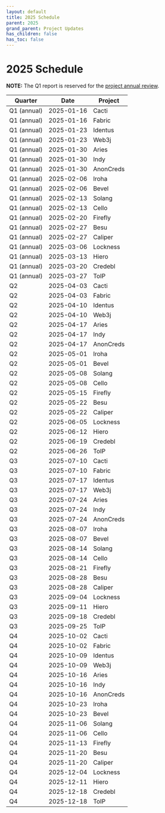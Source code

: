 ```yaml
---
layout: default
title: 2025 Schedule
parent: 2025
grand_parent: Project Updates
has_children: false
has_toc: false
---
```


# 2025 Schedule

**NOTE:** The Q1 report is reserved for the [project annual review](../../governing-documents/project-annual-review.md).

| Quarter     | Date       | Project   |
| ----------- | ---------- | --------- |
| Q1 (annual) | 2025-01-16 | Cacti     |
| Q1 (annual) | 2025-01-16 | Fabric    |
| Q1 (annual) | 2025-01-23 | Identus   |
| Q1 (annual) | 2025-01-23 | Web3j     |
| Q1 (annual) | 2025-01-30 | Aries     |
| Q1 (annual) | 2025-01-30 | Indy      |
| Q1 (annual) | 2025-01-30 | AnonCreds |
| Q1 (annual) | 2025-02-06 | Iroha     |
| Q1 (annual) | 2025-02-06 | Bevel     |
| Q1 (annual) | 2025-02-13 | Solang    |
| Q1 (annual) | 2025-02-13 | Cello     |
| Q1 (annual) | 2025-02-20 | Firefly   |
| Q1 (annual) | 2025-02-27 | Besu      |
| Q1 (annual) | 2025-02-27 | Caliper   |
| Q1 (annual) | 2025-03-06 | Lockness  |
| Q1 (annual) | 2025-03-13 | Hiero     |
| Q1 (annual) | 2025-03-20 | Credebl   |
| Q1 (annual) | 2025-03-27 | ToIP      |
| Q2          | 2025-04-03 | Cacti     |
| Q2          | 2025-04-03 | Fabric    |
| Q2          | 2025-04-10 | Identus   |
| Q2          | 2025-04-10 | Web3j     |
| Q2          | 2025-04-17 | Aries     |
| Q2          | 2025-04-17 | Indy      |
| Q2          | 2025-04-17 | AnonCreds |
| Q2          | 2025-05-01 | Iroha     |
| Q2          | 2025-05-01 | Bevel     |
| Q2          | 2025-05-08 | Solang    |
| Q2          | 2025-05-08 | Cello     |
| Q2          | 2025-05-15 | Firefly   |
| Q2          | 2025-05-22 | Besu      |
| Q2          | 2025-05-22 | Caliper   |
| Q2          | 2025-06-05 | Lockness  |
| Q2          | 2025-06-12 | Hiero     |
| Q2          | 2025-06-19 | Credebl   |
| Q2          | 2025-06-26 | ToIP      |
| Q3          | 2025-07-10 | Cacti     |
| Q3          | 2025-07-10 | Fabric    |
| Q3          | 2025-07-17 | Identus   |
| Q3          | 2025-07-17 | Web3j     |
| Q3          | 2025-07-24 | Aries     |
| Q3          | 2025-07-24 | Indy      |
| Q3          | 2025-07-24 | AnonCreds |
| Q3          | 2025-08-07 | Iroha     |
| Q3          | 2025-08-07 | Bevel     |
| Q3          | 2025-08-14 | Solang    |
| Q3          | 2025-08-14 | Cello     |
| Q3          | 2025-08-21 | Firefly   |
| Q3          | 2025-08-28 | Besu      |
| Q3          | 2025-08-28 | Caliper   |
| Q3          | 2025-09-04 | Lockness  |
| Q3          | 2025-09-11 | Hiero     |
| Q3          | 2025-09-18 | Credebl   |
| Q3          | 2025-09-25 | ToIP      |
| Q4          | 2025-10-02 | Cacti     |
| Q4          | 2025-10-02 | Fabric    |
| Q4          | 2025-10-09 | Identus   |
| Q4          | 2025-10-09 | Web3j     |
| Q4          | 2025-10-16 | Aries     |
| Q4          | 2025-10-16 | Indy      |
| Q4          | 2025-10-16 | AnonCreds |
| Q4          | 2025-10-23 | Iroha     |
| Q4          | 2025-10-23 | Bevel     |
| Q4          | 2025-11-06 | Solang    |
| Q4          | 2025-11-06 | Cello     |
| Q4          | 2025-11-13 | Firefly   |
| Q4          | 2025-11-20 | Besu      |
| Q4          | 2025-11-20 | Caliper   |
| Q4          | 2025-12-04 | Lockness  |
| Q4          | 2025-12-11 | Hiero     |
| Q4          | 2025-12-18 | Credebl   |
| Q4          | 2025-12-18 | ToIP      |
